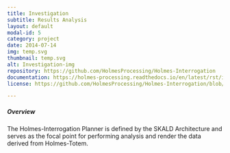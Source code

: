 ```yaml
---
title: Investigation
subtitle: Results Analysis
layout: default
modal-id: 5
category: project
date: 2014-07-14
img: temp.svg
thumbnail: temp.svg
alt: Investigation-img
repository: https://github.com/HolmesProcessing/Holmes-Interrogation
documentation: https://holmes-processing.readthedocs.io/en/latest/rst/installation/index.html
license: https://github.com/HolmesProcessing/Holmes-Interrogation/blob/master/LICENSE

---
```


##### Overview
The Holmes-Interrogation Planner is defined by the SKALD Architecture and serves as the focal point for performing analysis and render the data derived from Holmes-Totem.
